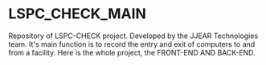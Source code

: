# LSPC_CHECK_MAIN
Repository of LSPC-CHECK project. Developed by the JJEAR Technologies team. It's main function is to record the entry and exit of computers to and from a facility. Here is the whole project, the FRONT-END AND BACK-END.
